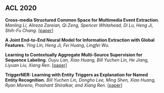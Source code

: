 ## ACL 2020

**Cross-media Structured Common Space for Multimedia Event Extraction.** *Manling Li, Alireza Zareian, Qi Zeng, Spencer Whitehead, Di Lu, Heng Ji, Shih-Fu Chang.* [[paper](https://blender.cs.illinois.edu/paper/multimediaspace2020.pdf)]

**A Joint End-to-End Neural Model for Information Extraction with Global Features.** *Ying Lin, Heng Ji, Fei Huang, Lingfei Wu*. 

**Learning to Contextually Aggregate Multi-Source Supervision for Sequence Labeling.** *Ouyu Lan, Xiao Huang, Bill Yuchen Lin, He Jiang, Liyuan Liu, Xiang Ren.* [[paper](https://arxiv.org/abs/1910.04289)]

**TriggerNER: Learning with Entity Triggers as Explanation for Named Entity Recognition.** *Bill Yuchen Lin, Dongho Lee, Ming Shen, Xiao Huang, Ryan Moreno, Prashant Shiralkar, and Xiang Ren*. [[paper](https://arxiv.org/abs/2004.07493)]
